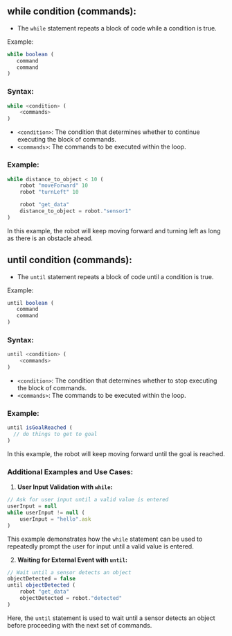 ## while condition (commands):
  - The `while` statement repeats a block of code while a condition is true.

Example:
```js
while boolean (
   command
   command
)
```

### Syntax:
```js
while <condition> (
    <commands>
)
```

- `<condition>`: The condition that determines whether to continue executing the block of commands.
- `<commands>`: The commands to be executed within the loop.

### Example:
```js
while distance_to_object < 10 (
    robot "moveForward" 10
    robot "turnLeft" 10

    robot "get_data"
    distance_to_object = robot."sensor1"
)
```

In this example, the robot will keep moving forward and turning left as long as there is an obstacle ahead.

## until condition (commands):
  - The `until` statement repeats a block of code until a condition is true.

Example:
```js
until boolean (
   command
   command
)
```

### Syntax:
```js
until <condition> (
    <commands>
)
```

- `<condition>`: The condition that determines whether to stop executing the block of commands.
- `<commands>`: The commands to be executed within the loop.

### Example:
```js
until isGoalReached (
  // do things to get to goal
)
```

In this example, the robot will keep moving forward until the goal is reached.

### Additional Examples and Use Cases:
1. **User Input Validation with `while`:**
```js
// Ask for user input until a valid value is entered
userInput = null
while userInput != null (
    userInput = "hello".ask
)
```
This example demonstrates how the `while` statement can be used to repeatedly prompt the user for input until a valid value is entered.

2. **Waiting for External Event with `until`:**
```js
// Wait until a sensor detects an object
objectDetected = false
until objectDetected (
    robot "get_data"
    objectDetected = robot."detected"
)
```
Here, the `until` statement is used to wait until a sensor detects an object before proceeding with the next set of commands.
